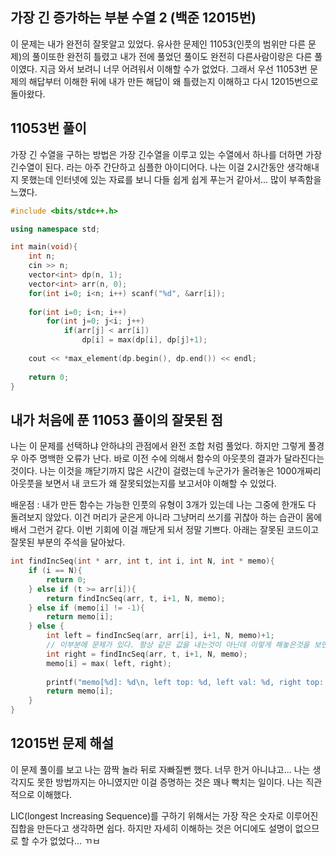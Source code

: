 ## 가장 긴 증가하는 부분 수열 2 (백준 12015번)

이 문제는 내가 완전히 잘못알고 있었다. 유사한 문제인 11053(인풋의 범위만 다른 문제)의 풀이또한 완전히 틀렸고 내가 전에 풀었던 풀이도 완전히 다른사람이랑은 다른 풀이였다. 지금 와서 보려니 너무 어려워서 이해할 수가 없었다. 그래서 우선 11053번 문제의 해답부터 이해한 뒤에 내가 만든 해답이 왜 틀렸는지 이해하고 다시 12015번으로 돌아왔다.



## 11053번 풀이

가장 긴 수열을 구하는 방법은 가장 긴수열을 이루고 있는 수열에서 하나를 더하면 가장 긴수열이 된다. 라는 아주 간단하고 심플한 아이디어다. 나는 이걸 2시간동안 생각해내지 못했는데 인터넷에 있는 자료를 보니 다들 쉽게 쉽게 푸는거 같아서... 많이 부족함을 느꼈다. 

```cpp
#include <bits/stdc++.h>

using namespace std;

int main(void){
    int n; 
    cin >> n;
    vector<int> dp(n, 1);
    vector<int> arr(n, 0);
    for(int i=0; i<n; i++) scanf("%d", &arr[i]);
    
    for(int i=0; i<n; i++)
        for(int j=0; j<i; j++)
            if(arr[j] < arr[i])
                dp[i] = max(dp[i], dp[j]+1);
    
    cout << *max_element(dp.begin(), dp.end()) << endl;
    
    return 0;
}
```



## 내가 처음에 푼 11053 풀이의 잘못된 점

나는 이 문제를 선택하냐 안하냐의 관점에서 완전 조합 처럼 풀었다. 하지만 그렇게 풀경우 아주 명백한 오류가 난다. 바로 이전 수에 의해서 함수의 아웃풋의 결과가 달라진다는 것이다. 나는 이것을 깨닫기까지 많은 시간이 걸렸는데 누군가가 올려놓은 1000개짜리 아웃풋을 보면서 내 코드가 왜 잘못되었는지를 보고서야 이해할 수 있었다.

배운점 : 내가 만든 함수는 가능한 인풋의 유형이 3개가 있는데 나는 그중에 한개도 다 돌려보지 않았다. 이건 머리가 굳은게 아니라 그냥머리 쓰기를 귀찮아 하는 습관이 몸에 배서 그런거 같다. 이번 기회에 이걸 깨닫게 되서 정말 기쁘다. 아래는 잘못된 코드이고 잘못된 부분의 주석을 달아놨다.

```cpp
int findIncSeq(int * arr, int t, int i, int N, int * memo){
    if (i == N){
        return 0;
    } else if (t >= arr[i]){
        return findIncSeq(arr, t, i+1, N, memo);
    } else if (memo[i] != -1){
        return memo[i];
    } else {
        int left = findIncSeq(arr, arr[i], i+1, N, memo)+1;
        // 이부분에 문제가 있다. 항상 같은 값을 내는것이 아닌데 이렇게 해놓은것을 보면 난 참 빠가사리인거 같다. 
        int right = findIncSeq(arr, t, i+1, N, memo);
        memo[i] = max( left, right);
        
        printf("memo[%d]: %d\n, left top: %d, left val: %d, right top: %d, right val: %d\n", i, memo[i], arr[i], left, t, right);
        return memo[i];
    }
}

```



## 12015번 문제 해설 

이 문제 풀이를 보고 나는 깜짝 놀라 뒤로 자빠질뻔 했다. 너무 한거 아니냐고... 나는 생각지도 못한 방법까지는 아니였지만 이걸 증명하는 것은 꽤나 빡치는 일이다. 나는 직관적으로 이해했다. 

LIC(longest Increasing Sequence)를 구하기 위해서는 가장 작은 숫자로 이루어진 집합을 만든다고 생각하면 쉽다. 하지만 자세히 이해하는 것은 어디에도 설명이 없으므로 할 수가 없었다... ㄲㅂ 

